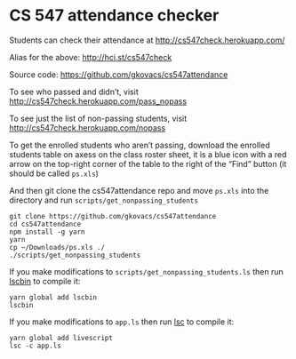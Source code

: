 # CS 547 attendance checker

Students can check their attendance at http://cs547check.herokuapp.com/ 

Alias for the above: http://hci.st/cs547check

Source code: https://github.com/gkovacs/cs547attendance

To see who passed and didn’t, visit http://cs547check.herokuapp.com/pass_nopass

To see just the list of non-passing students, visit http://cs547check.herokuapp.com/nopass 

To get the enrolled students who aren’t passing, download the enrolled students table on axess on the class roster sheet, it is a blue icon with a red arrow on the top-right corner of the table to the right of the “Find” button (it should be called `ps.xls`)

And then git clone the cs547attendance repo and move `ps.xls` into the directory and run `scripts/get_nonpassing_students`

```
git clone https://github.com/gkovacs/cs547attendance
cd cs547attendance
npm install -g yarn
yarn
cp ~/Downloads/ps.xls ./
./scripts/get_nonpassing_students
```

If you make modifications to `scripts/get_nonpassing_students.ls` then run [lscbin](https://www.npmjs.com/package/lscbin) to compile it:

```
yarn global add lscbin
lscbin
```

If you make modifications to `app.ls` then run [lsc](https://www.npmjs.com/package/livescript) to compile it:

```
yarn global add livescript
lsc -c app.ls
```
